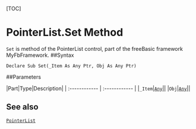 [TOC]
# PointerList.Set Method

`Set` is method of the PointerList control, part of the freeBasic framework MyFbFramework.
##Syntax
```freeBasic
Declare Sub Set(_Item As Any Ptr, Obj As Any Ptr)
```

##Parameters

|Part|Type|Description|
| :------------ | :------------ |
|`_Item`|[`Any`]("https://www.freebasic.net/wiki/KeyPgAny")||
|`Obj`|[`Any`]("https://www.freebasic.net/wiki/KeyPgAny")||
## See also
[`PointerList`](PointerList.md)
